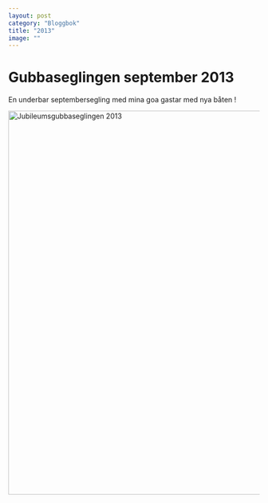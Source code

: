 ```yaml
---
layout: post
category: "Bloggbok"
title: "2013"
image: ""
---
```


# Gubbaseglingen september 2013

En underbar septembersegling med mina goa gastar med nya båten !

<a data-flickr-embed="true" href="https://www.flickr.com/photos/24916555@N00/albums/72157639005012386" title="Jubileumsgubbaseglingen 2013"><img src="https://live.staticflickr.com/5510/11546124134_eef257ba22_b.jpg" width="1024" height="768" alt="Jubileumsgubbaseglingen 2013"></a><script async src="//embedr.flickr.com/assets/client-code.js" charset="utf-8"></script>